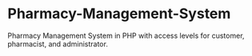# Pharmacy-Management-System
Pharmacy Management System in PHP with access levels for customer, pharmacist, and administrator.
